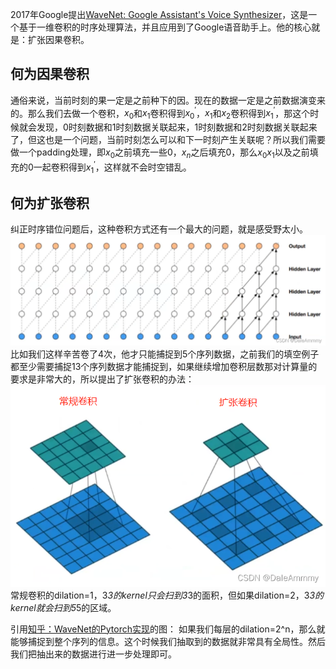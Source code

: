 2017年Google提出[WaveNet: Google Assistant's Voice Synthesizer](https://towardsdatascience.com/wavenet-google-assistants-voice-synthesizer-a168e9af13b1)，这是一个基于一维卷积的时序处理算法，并且应用到了Google语音助手上。他的核心就是：扩张因果卷积。
## 何为因果卷积
通俗来说，当前时刻的果一定是之前种下的因。现在的数据一定是之前数据演变来的。那么我们去做一个卷积，$x_0$和$x_1$卷积得到${x_0}^{'}$，$x_1$和$x_2$卷积得到${x_1}^{'}$，那这个时候就会发现，0时刻数据和1时刻数据关联起来，1时刻数据和2时刻数据关联起来了，但这也是一个问题，当前时刻怎么可以和下一时刻产生关联呢？所以我们需要做一个padding处理，即$x_0$之前填充一些0，$x_n$之后填充0，那么$x_0 x_1$以及之前填充的0一起卷积得到${x_1}^{'}$，这样就不会时空错乱。
## 何为扩张卷积
纠正时序错位问题后，这种卷积方式还有一个最大的问题，就是感受野太小。
![img.png](img.png)
比如我们这样辛苦卷了4次，他才只能捕捉到5个序列数据，之前我们的填空例子都至少需要捕捉13个序列数据才能捕捉到，如果继续增加卷积层数那对计算量的要求是非常大的，所以提出了扩张卷积的办法：
![img_1.png](img_1.png)
常规卷积的dilation=1，3*3的kernel只会扫到3*3的面积，但如果dilation=2，3*3的kernel就会扫到5*5的区域。

引用[知乎：WaveNet的Pytorch实现](https://zhuanlan.zhihu.com/p/231108835)的图：
如果我们每层的dilation=2^n，那么就能够捕捉到整个序列的信息。这个时候我们抽取到的数据就非常具有全局性。然后我们把抽出来的数据进行进一步处理即可。
